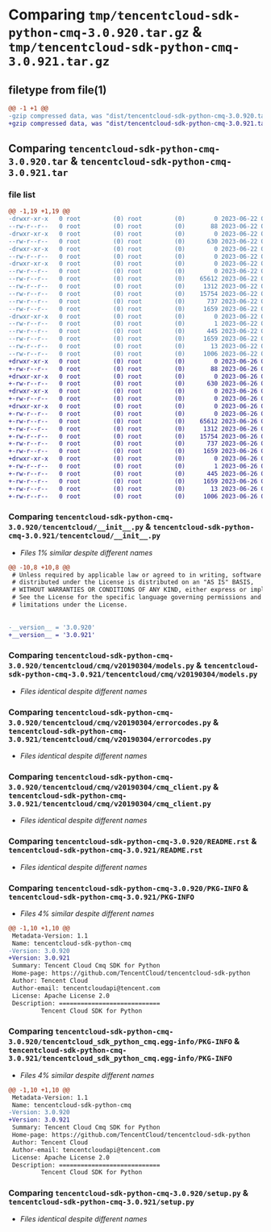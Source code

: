 # Comparing `tmp/tencentcloud-sdk-python-cmq-3.0.920.tar.gz` & `tmp/tencentcloud-sdk-python-cmq-3.0.921.tar.gz`

## filetype from file(1)

```diff
@@ -1 +1 @@
-gzip compressed data, was "dist/tencentcloud-sdk-python-cmq-3.0.920.tar", last modified: Thu Jun 22 00:20:50 2023, max compression
+gzip compressed data, was "dist/tencentcloud-sdk-python-cmq-3.0.921.tar", last modified: Mon Jun 26 00:20:52 2023, max compression
```

## Comparing `tencentcloud-sdk-python-cmq-3.0.920.tar` & `tencentcloud-sdk-python-cmq-3.0.921.tar`

### file list

```diff
@@ -1,19 +1,19 @@
-drwxr-xr-x   0 root         (0) root         (0)        0 2023-06-22 00:20:50.000000 tencentcloud-sdk-python-cmq-3.0.920/
--rw-r--r--   0 root         (0) root         (0)       88 2023-06-22 00:20:50.000000 tencentcloud-sdk-python-cmq-3.0.920/setup.cfg
-drwxr-xr-x   0 root         (0) root         (0)        0 2023-06-22 00:20:50.000000 tencentcloud-sdk-python-cmq-3.0.920/tencentcloud/
--rw-r--r--   0 root         (0) root         (0)      630 2023-06-22 00:20:50.000000 tencentcloud-sdk-python-cmq-3.0.920/tencentcloud/__init__.py
-drwxr-xr-x   0 root         (0) root         (0)        0 2023-06-22 00:20:50.000000 tencentcloud-sdk-python-cmq-3.0.920/tencentcloud/cmq/
--rw-r--r--   0 root         (0) root         (0)        0 2023-06-22 00:20:50.000000 tencentcloud-sdk-python-cmq-3.0.920/tencentcloud/cmq/__init__.py
-drwxr-xr-x   0 root         (0) root         (0)        0 2023-06-22 00:20:50.000000 tencentcloud-sdk-python-cmq-3.0.920/tencentcloud/cmq/v20190304/
--rw-r--r--   0 root         (0) root         (0)        0 2023-06-22 00:20:50.000000 tencentcloud-sdk-python-cmq-3.0.920/tencentcloud/cmq/v20190304/__init__.py
--rw-r--r--   0 root         (0) root         (0)    65612 2023-06-22 00:20:50.000000 tencentcloud-sdk-python-cmq-3.0.920/tencentcloud/cmq/v20190304/models.py
--rw-r--r--   0 root         (0) root         (0)     1312 2023-06-22 00:20:50.000000 tencentcloud-sdk-python-cmq-3.0.920/tencentcloud/cmq/v20190304/errorcodes.py
--rw-r--r--   0 root         (0) root         (0)    15754 2023-06-22 00:20:50.000000 tencentcloud-sdk-python-cmq-3.0.920/tencentcloud/cmq/v20190304/cmq_client.py
--rw-r--r--   0 root         (0) root         (0)      737 2023-06-22 00:20:50.000000 tencentcloud-sdk-python-cmq-3.0.920/README.rst
--rw-r--r--   0 root         (0) root         (0)     1659 2023-06-22 00:20:50.000000 tencentcloud-sdk-python-cmq-3.0.920/PKG-INFO
-drwxr-xr-x   0 root         (0) root         (0)        0 2023-06-22 00:20:50.000000 tencentcloud-sdk-python-cmq-3.0.920/tencentcloud_sdk_python_cmq.egg-info/
--rw-r--r--   0 root         (0) root         (0)        1 2023-06-22 00:20:50.000000 tencentcloud-sdk-python-cmq-3.0.920/tencentcloud_sdk_python_cmq.egg-info/dependency_links.txt
--rw-r--r--   0 root         (0) root         (0)      445 2023-06-22 00:20:50.000000 tencentcloud-sdk-python-cmq-3.0.920/tencentcloud_sdk_python_cmq.egg-info/SOURCES.txt
--rw-r--r--   0 root         (0) root         (0)     1659 2023-06-22 00:20:50.000000 tencentcloud-sdk-python-cmq-3.0.920/tencentcloud_sdk_python_cmq.egg-info/PKG-INFO
--rw-r--r--   0 root         (0) root         (0)       13 2023-06-22 00:20:50.000000 tencentcloud-sdk-python-cmq-3.0.920/tencentcloud_sdk_python_cmq.egg-info/top_level.txt
--rw-r--r--   0 root         (0) root         (0)     1006 2023-06-22 00:20:50.000000 tencentcloud-sdk-python-cmq-3.0.920/setup.py
+drwxr-xr-x   0 root         (0) root         (0)        0 2023-06-26 00:20:52.000000 tencentcloud-sdk-python-cmq-3.0.921/
+-rw-r--r--   0 root         (0) root         (0)       88 2023-06-26 00:20:52.000000 tencentcloud-sdk-python-cmq-3.0.921/setup.cfg
+drwxr-xr-x   0 root         (0) root         (0)        0 2023-06-26 00:20:52.000000 tencentcloud-sdk-python-cmq-3.0.921/tencentcloud/
+-rw-r--r--   0 root         (0) root         (0)      630 2023-06-26 00:20:52.000000 tencentcloud-sdk-python-cmq-3.0.921/tencentcloud/__init__.py
+drwxr-xr-x   0 root         (0) root         (0)        0 2023-06-26 00:20:52.000000 tencentcloud-sdk-python-cmq-3.0.921/tencentcloud/cmq/
+-rw-r--r--   0 root         (0) root         (0)        0 2023-06-26 00:20:52.000000 tencentcloud-sdk-python-cmq-3.0.921/tencentcloud/cmq/__init__.py
+drwxr-xr-x   0 root         (0) root         (0)        0 2023-06-26 00:20:52.000000 tencentcloud-sdk-python-cmq-3.0.921/tencentcloud/cmq/v20190304/
+-rw-r--r--   0 root         (0) root         (0)        0 2023-06-26 00:20:52.000000 tencentcloud-sdk-python-cmq-3.0.921/tencentcloud/cmq/v20190304/__init__.py
+-rw-r--r--   0 root         (0) root         (0)    65612 2023-06-26 00:20:52.000000 tencentcloud-sdk-python-cmq-3.0.921/tencentcloud/cmq/v20190304/models.py
+-rw-r--r--   0 root         (0) root         (0)     1312 2023-06-26 00:20:52.000000 tencentcloud-sdk-python-cmq-3.0.921/tencentcloud/cmq/v20190304/errorcodes.py
+-rw-r--r--   0 root         (0) root         (0)    15754 2023-06-26 00:20:52.000000 tencentcloud-sdk-python-cmq-3.0.921/tencentcloud/cmq/v20190304/cmq_client.py
+-rw-r--r--   0 root         (0) root         (0)      737 2023-06-26 00:20:52.000000 tencentcloud-sdk-python-cmq-3.0.921/README.rst
+-rw-r--r--   0 root         (0) root         (0)     1659 2023-06-26 00:20:52.000000 tencentcloud-sdk-python-cmq-3.0.921/PKG-INFO
+drwxr-xr-x   0 root         (0) root         (0)        0 2023-06-26 00:20:52.000000 tencentcloud-sdk-python-cmq-3.0.921/tencentcloud_sdk_python_cmq.egg-info/
+-rw-r--r--   0 root         (0) root         (0)        1 2023-06-26 00:20:52.000000 tencentcloud-sdk-python-cmq-3.0.921/tencentcloud_sdk_python_cmq.egg-info/dependency_links.txt
+-rw-r--r--   0 root         (0) root         (0)      445 2023-06-26 00:20:52.000000 tencentcloud-sdk-python-cmq-3.0.921/tencentcloud_sdk_python_cmq.egg-info/SOURCES.txt
+-rw-r--r--   0 root         (0) root         (0)     1659 2023-06-26 00:20:52.000000 tencentcloud-sdk-python-cmq-3.0.921/tencentcloud_sdk_python_cmq.egg-info/PKG-INFO
+-rw-r--r--   0 root         (0) root         (0)       13 2023-06-26 00:20:52.000000 tencentcloud-sdk-python-cmq-3.0.921/tencentcloud_sdk_python_cmq.egg-info/top_level.txt
+-rw-r--r--   0 root         (0) root         (0)     1006 2023-06-26 00:20:52.000000 tencentcloud-sdk-python-cmq-3.0.921/setup.py
```

### Comparing `tencentcloud-sdk-python-cmq-3.0.920/tencentcloud/__init__.py` & `tencentcloud-sdk-python-cmq-3.0.921/tencentcloud/__init__.py`

 * *Files 1% similar despite different names*

```diff
@@ -10,8 +10,8 @@
 # Unless required by applicable law or agreed to in writing, software
 # distributed under the License is distributed on an "AS IS" BASIS,
 # WITHOUT WARRANTIES OR CONDITIONS OF ANY KIND, either express or implied.
 # See the License for the specific language governing permissions and
 # limitations under the License.
 
 
-__version__ = '3.0.920'
+__version__ = '3.0.921'
```

### Comparing `tencentcloud-sdk-python-cmq-3.0.920/tencentcloud/cmq/v20190304/models.py` & `tencentcloud-sdk-python-cmq-3.0.921/tencentcloud/cmq/v20190304/models.py`

 * *Files identical despite different names*

### Comparing `tencentcloud-sdk-python-cmq-3.0.920/tencentcloud/cmq/v20190304/errorcodes.py` & `tencentcloud-sdk-python-cmq-3.0.921/tencentcloud/cmq/v20190304/errorcodes.py`

 * *Files identical despite different names*

### Comparing `tencentcloud-sdk-python-cmq-3.0.920/tencentcloud/cmq/v20190304/cmq_client.py` & `tencentcloud-sdk-python-cmq-3.0.921/tencentcloud/cmq/v20190304/cmq_client.py`

 * *Files identical despite different names*

### Comparing `tencentcloud-sdk-python-cmq-3.0.920/README.rst` & `tencentcloud-sdk-python-cmq-3.0.921/README.rst`

 * *Files identical despite different names*

### Comparing `tencentcloud-sdk-python-cmq-3.0.920/PKG-INFO` & `tencentcloud-sdk-python-cmq-3.0.921/PKG-INFO`

 * *Files 4% similar despite different names*

```diff
@@ -1,10 +1,10 @@
 Metadata-Version: 1.1
 Name: tencentcloud-sdk-python-cmq
-Version: 3.0.920
+Version: 3.0.921
 Summary: Tencent Cloud Cmq SDK for Python
 Home-page: https://github.com/TencentCloud/tencentcloud-sdk-python
 Author: Tencent Cloud
 Author-email: tencentcloudapi@tencent.com
 License: Apache License 2.0
 Description: ============================
         Tencent Cloud SDK for Python
```

### Comparing `tencentcloud-sdk-python-cmq-3.0.920/tencentcloud_sdk_python_cmq.egg-info/PKG-INFO` & `tencentcloud-sdk-python-cmq-3.0.921/tencentcloud_sdk_python_cmq.egg-info/PKG-INFO`

 * *Files 4% similar despite different names*

```diff
@@ -1,10 +1,10 @@
 Metadata-Version: 1.1
 Name: tencentcloud-sdk-python-cmq
-Version: 3.0.920
+Version: 3.0.921
 Summary: Tencent Cloud Cmq SDK for Python
 Home-page: https://github.com/TencentCloud/tencentcloud-sdk-python
 Author: Tencent Cloud
 Author-email: tencentcloudapi@tencent.com
 License: Apache License 2.0
 Description: ============================
         Tencent Cloud SDK for Python
```

### Comparing `tencentcloud-sdk-python-cmq-3.0.920/setup.py` & `tencentcloud-sdk-python-cmq-3.0.921/setup.py`

 * *Files identical despite different names*

